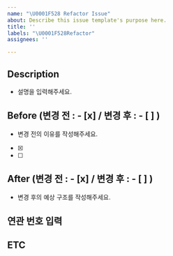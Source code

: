 ```yaml
---
name: "\U0001F528 Refactor Issue"
about: Describe this issue template's purpose here.
title: ''
labels: "\U0001F528Refactor"
assignees: ''

---
```


## Description
- 설명을 입력해주세요.


## Before (변경 전 : - [x]   / 변경 후 : - [ ] )
- 변경 전의 이유를 작성해주세요.

- [x]
- [ ]
  
## After (변경 전 : - [x]   / 변경 후 : - [ ] )
- 변경 후의 예상 구조를 작성해주세요.


## 연관 번호 입력


## ETC
